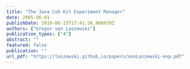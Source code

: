 ```yaml
---
title: "The Java CoG Kit Experiment Manager"
date: 2005-06-01
publishDate: 2019-08-15T17:41:36.968959Z
authors: ["Gregor von Laszewski"]
publication_types: ["4"]
abstract: ""
featured: false
publication: ""
url_pdf: "https://laszewski.github.io/papers/vonLaszewski-exp.pdf"
---
```


